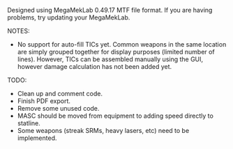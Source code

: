 Designed using MegaMekLab 0.49.17 MTF file format. If you are having problems, try updating your MegaMekLab.

NOTES:
- No support for auto-fill TICs yet. Common weapons in the same location are simply grouped together for display purposes (limited number of lines). However, TICs can be assembled manually using the GUI, however damage calculation has not been added yet.

TODO:
- Clean up and comment code.
- Finish PDF export.
- Remove some unused code.
- MASC should be moved from equipment to adding speed directly to statline.
- Some weapons (streak SRMs, heavy lasers, etc) need to be implemented.
